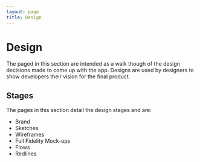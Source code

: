 ```yaml
---
layout: page
title: Design
---
```


Design
======

The paged in this section are intended as a walk though of the design decisions
made to come up with the app. Designs are used by designers to show developers
their vision for the final product.

Stages
--------

The pages in this section detail the design stages and are:

* Brand
* Sketches
* Wireframes
* Full Fidelity Mock-ups
* Flows
* Redlines
